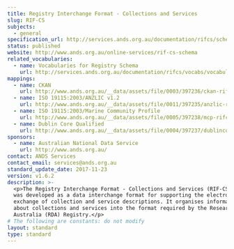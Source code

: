 ```yaml
---
title: Registry Interchange Format - Collections and Services
slug: RIF-CS
subjects:
  - general
specification_url: http://services.ands.org.au/documentation/rifcs/schemadocs/registryObjects.html
status: published
website: http://www.ands.org.au/online-services/rif-cs-schema
related_vocabularies:
  - name: Vocabularies for Registry Schema
    url: http://services.ands.org.au/documentation/rifcs/vocabs/vocabularies.html
mappings:
  - name: CKAN
    url: http://www.ands.org.au/__data/assets/file/0003/397236/ckan-rifcs.xml
  - name: ISO 19115:2003/ANZLIC v1.2
    url: http://www.ands.org.au/__data/assets/file/0011/397235/anzlic-rifcs.zip
  - name: ISO 19115:2003/Marine Community Profile
    url: http://www.ands.org.au/__data/assets/file/0005/397238/mcp-rifcs.zip
  - name: Dublin Core Qualified
    url: http://www.ands.org.au/__data/assets/file/0004/397237/dublincore-rifcs.zip
sponsors:
  - name: Australian National Data Service
    url: http://www.ands.org.au/
contact: ANDS Services
contact_email: services@ands.org.au
standard_update_date: 2017-11-23
version: v1.6.2
description: >-
  <p>The Registry Interchange Format - Collections and Services (RIF-CS) schema
  was developed as a data interchange format for supporting the electronic
  exchange of collection and service descriptions. It organises information
  about collections and services into the format required by the Research Data
  Australia (RDA) Registry.</p>
# The following are constants: do not modify
layout: standard
type: standard
---
```

